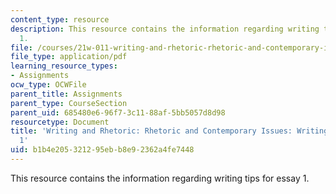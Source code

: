 ```yaml
---
content_type: resource
description: This resource contains the information regarding writing tips for essay
  1.
file: /courses/21w-011-writing-and-rhetoric-rhetoric-and-contemporary-issues-fall-2015/b1b4e205321295ebb8e92362a4fe7448_MIT21W_011F15_writing1.pdf
file_type: application/pdf
learning_resource_types:
- Assignments
ocw_type: OCWFile
parent_title: Assignments
parent_type: CourseSection
parent_uid: 685480e6-96f7-3c11-88af-5bb5057d8d98
resourcetype: Document
title: 'Writing and Rhetoric: Rhetoric and Contemporary Issues: Writing Tips for Essay
  1'
uid: b1b4e205-3212-95eb-b8e9-2362a4fe7448
---
```

This resource contains the information regarding writing tips for essay 1.

